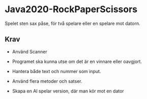 # Java2020-RockPaperScissors

Spelet sten sax påse, för två spelare eller en spelare mot datorn.

## Krav

- Använd Scanner 

- Programet ska kunna utse om det är en vinnare eller oavgjort.

- Hantera både text och nummer som input.

- Använd flera metoder och satser.

- Skapa en AI spelar version, där man kör mot en dator
